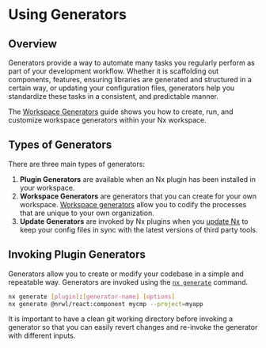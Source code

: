 # Using Generators

## Overview

Generators provide a way to automate many tasks you regularly perform as part of your development workflow. Whether it is scaffolding out components, features, ensuring libraries are generated and structured in a certain way, or updating your configuration files, generators help you standardize these tasks in a consistent, and predictable manner.

The [Workspace Generators](/{{framework}}/generators/workspace-generators) guide shows you how to create, run, and customize workspace generators within your Nx workspace.

## Types of Generators

There are three main types of generators:

1. **Plugin Generators** are available when an Nx plugin has been installed in your workspace.
2. **Workspace Generators** are generators that you can create for your own workspace. [Workspace generators](/{{framework}}/generators/workspace-generators) allow you to codify the processes that are unique to your own organization.
3. **Update Generators** are invoked by Nx plugins when you [update Nx](/{{framework}}/using-nx/updating-nx) to keep your config files in sync with the latest versions of third party tools.

## Invoking Plugin Generators

Generators allow you to create or modify your codebase in a simple and repeatable way. Generators are invoked using the [`nx generate`](/{{framework}}/cli/generate) command.

```bash
nx generate [plugin]:[generator-name] [options]
nx generate @nrwl/react:component mycmp --project=myapp
```

It is important to have a clean git working directory before invoking a generator so that you can easily revert changes and re-invoke the generator with different inputs.
